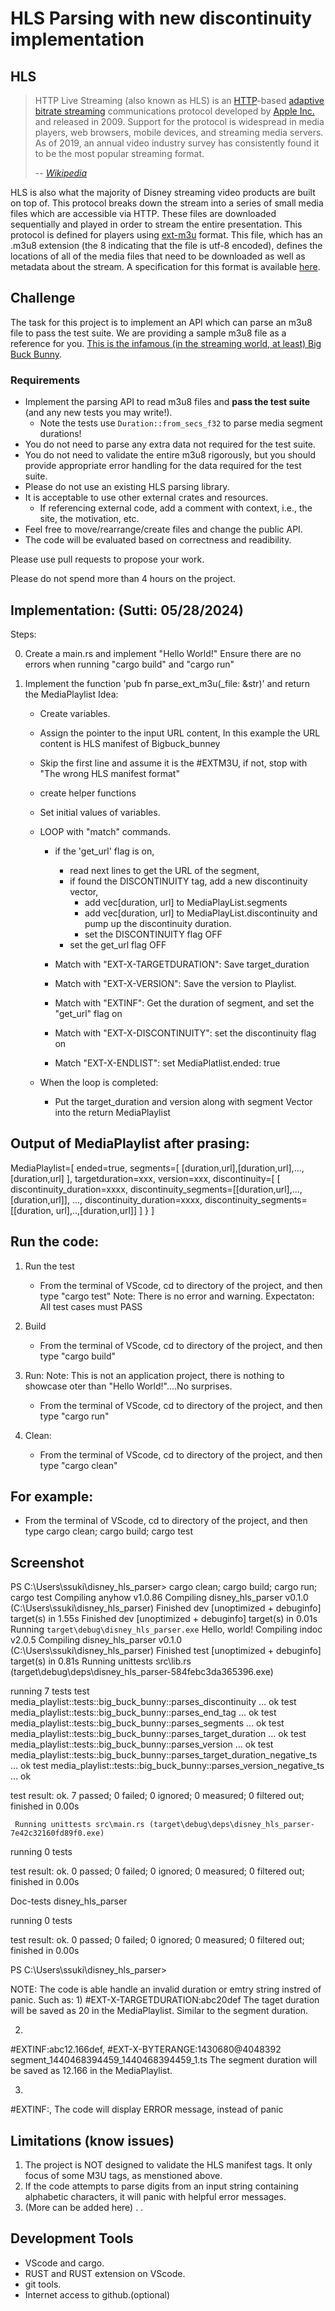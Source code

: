 # HLS Parsing with new discontinuity implementation

## HLS

> HTTP Live Streaming (also known as HLS) is an [HTTP][http]-based [adaptive
> bitrate streaming][abr] communications protocol developed by [Apple
> Inc.][apple] and released in 2009. Support for the protocol is widespread in
> media players, web browsers, mobile devices, and streaming media servers. As
> of 2019, an annual video industry survey has consistently found it to be the
> most popular streaming format.
>
> -- <cite>[Wikipedia][wiki]</cite>

HLS is also what the majority of Disney streaming video products are built on
top of. This protocol breaks down the stream into a series of small media files
which are accessible via HTTP. These files are downloaded sequentially and
played in order to stream the entire presentation. This protocol is defined for
players using [ext-m3u][m3u] format. This file, which has an .m3u8 extension
(the 8 indicating that the file is utf-8 encoded), defines the locations of all
of the media files that need to be downloaded as well as metadata about the
stream. A specification for this format is available [here][spec].

## Challenge

The task for this project is to implement an API which can parse an m3u8 file
to pass the test suite. We are providing a sample m3u8 file as a reference for
you. [This is the infamous (in the streaming world, at least) Big Buck
Bunny][big_buck_bunny].

### Requirements

- Implement the parsing API to read m3u8 files and **pass
  the test suite** (and any new tests you may write!).
    - Note the tests use `Duration::from_secs_f32` to parse media segment durations!
- You do not need to parse any extra data not required for the test suite.
- You do not need to validate the entire m3u8 rigorously, but you should
  provide appropriate error handling for the data required for the test suite.
- Please do not use an existing HLS parsing library.
- It is acceptable to use other external crates and resources.
    - If referencing external code, add a comment with context, i.e., the site,
      the motivation, etc.
- Feel free to move/rearrange/create files and change the public API.
- The code will be evaluated based on correctness and readibility.

Please use pull requests to propose your work.

Please do not spend more than 4 hours on the project.

[abr]: https://en.wikipedia.org/wiki/Adaptive_bitrate_streaming
[apple]: https://en.wikipedia.org/wiki/Apple_Inc.
[big_buck_bunny]: https://docs.evostream.com/sample_content/assets/hls-bunny-rangerequest/bunny/playlist.m3u8
[http]: https://en.wikipedia.org/wiki/HTTP
[m3u]: https://en.wikipedia.org/wiki/M3U#Extended_M3U
[spec]: https://datatracker.ietf.org/doc/html/rfc8216#section-4
[wiki]: https://en.wikipedia.org/wiki/HTTP_Live_Streaming



Implementation: (Sutti: 05/28/2024)
--------------
Steps:

0) Create a main.rs and implement "Hello World!" 
    Ensure there are no errors when running "cargo build" and "cargo run"

1) Implement the function 'pub fn parse_ext_m3u(_file: &str)' and return the MediaPlaylist 
    Idea:
      - Create variables.
      - Assign the pointer to the input URL content, In this example the URL content is HLS manifest of Bigbuck_bunney
      - Skip the first line and assume it is the #EXTM3U, if not, stop with "The wrong HLS manifest format"
      - create helper functions
      - Set initial values of variables.
      - LOOP with "match" commands.
        - if the 'get_url' flag is on, 
            - read next lines to get the URL of the segment, 
            - if found the DISCONTINUITY tag, add a new discontinuity vector,
               - add vec[duration, url] to MediaPlayList.segments
               - add vec[duration, url] to MediaPlayList.discontinuity and pump up the discontinuity duration. 
               - set the DISCONTINUITY flag OFF
            - set the get_url flag OFF

        - Match with "EXT-X-TARGETDURATION": Save target_duration 
        - Match with "EXT-X-VERSION": Save the version to Playlist.
        - Match with "EXTINF": Get the duration of segment, and set the "get_url" flag on
        - Match with "EXT-X-DISCONTINUITY": set the discontinuity flag on
        - Match "EXT-X-ENDLIST": set MediaPlatlist.ended: true

      - When the loop is completed:
         - Put the target_duration and version along with segment Vector into the return MediaPlaylist

Output of MediaPlaylist after prasing:
-------------------------------------
MediaPlaylist=[ 
   ended=true, 
   segments=[
      [duration,url],[duration,url],...,[duration,url]
   ], 
   targetduration=xxx, 
   version=xxx, 
   discontinuity=[
      [
         discontinuity_duration=xxxx, discontinuity_segments=[[duration,url],...,[duration,url]],
         ...,
         discontinuity_duration=xxxx, discontinuity_segments=[[duration, url],..,[duration,url]]
      ]
   }
]


Run the code:
-------------
1) Run the test
   - From the terminal of VScode, cd to directory of the project, and then type
    "cargo test"
    Note: There is no error and warning. 
Expectaton:
All test cases must PASS

2) Build
   - From the terminal of VScode, cd to directory of the project, and then type
   "cargo build"

3) Run: 
Note: This is not an application project, there is nothing to showcase oter than "Hello World!"....No surprises. 
   - From the terminal of VScode, cd to directory of the project, and then type
   "cargo run"

4) Clean:
   - From the terminal of VScode, cd to directory of the project, and then type
   "cargo clean"


For example:
-----------
   - From the terminal of VScode, cd to directory of the project, and then type
    cargo clean; cargo build; cargo test

Screenshot
----------
PS C:\Users\ssuki\disney_hls_parser> cargo clean; cargo build; cargo run; cargo test
   Compiling anyhow v1.0.86
   Compiling disney_hls_parser v0.1.0 (C:\Users\ssuki\disney_hls_parser)
    Finished dev [unoptimized + debuginfo] target(s) in 1.55s
    Finished dev [unoptimized + debuginfo] target(s) in 0.01s
     Running `target\debug\disney_hls_parser.exe`
Hello, world!
   Compiling indoc v2.0.5
   Compiling disney_hls_parser v0.1.0 (C:\Users\ssuki\disney_hls_parser)
    Finished test [unoptimized + debuginfo] target(s) in 0.81s
     Running unittests src\lib.rs (target\debug\deps\disney_hls_parser-584febc3da365396.exe)

running 7 tests
test media_playlist::tests::big_buck_bunny::parses_discontinuity ... ok
test media_playlist::tests::big_buck_bunny::parses_end_tag ... ok
test media_playlist::tests::big_buck_bunny::parses_segments ... ok
test media_playlist::tests::big_buck_bunny::parses_target_duration ... ok
test media_playlist::tests::big_buck_bunny::parses_version ... ok
test media_playlist::tests::big_buck_bunny::parses_target_duration_negative_ts ... ok
test media_playlist::tests::big_buck_bunny::parses_version_negative_ts ... ok

test result: ok. 7 passed; 0 failed; 0 ignored; 0 measured; 0 filtered out; finished in 0.00s

     Running unittests src\main.rs (target\debug\deps\disney_hls_parser-7e42c32160fd89f0.exe)

running 0 tests

test result: ok. 0 passed; 0 failed; 0 ignored; 0 measured; 0 filtered out; finished in 0.00s

   Doc-tests disney_hls_parser

running 0 tests

test result: ok. 0 passed; 0 failed; 0 ignored; 0 measured; 0 filtered out; finished in 0.00s

PS C:\Users\ssuki\disney_hls_parser>


NOTE:
The code is able handle an invalid duration or emtry string instred of panic.
Such as:
1) 
#EXT-X-TARGETDURATION:abc20def
The taget duration will be saved as 20 in the MediaPlaylist. Similar to the segment duration. 

2) 
#EXTINF:abc12.166def,
#EXT-X-BYTERANGE:1430680@4048392
segment_1440468394459_1440468394459_1.ts
The segment duration will be saved as 12.166 in the MediaPlaylist.

3) 
#EXTINF:,
The code will display ERROR message, instead of panic


Limitations (know issues)
-------------------------
1) The project is NOT designed to validate the HLS manifest tags. It only focus of some M3U tags, as menstioned above.
2) If the code attempts to parse digits from an input string containing alphabetic characters, it will panic with helpful error messages.
3) (More can be added here)
.
.

Development Tools
-----------------
- VScode and cargo.
- RUST and RUST extension on VScode.
- git tools. 
- Internet access to github.(optional)